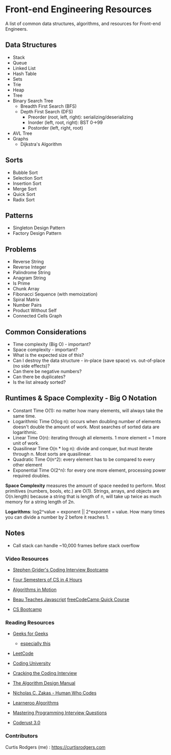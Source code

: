 # Front-end Engineering Resources

A list of common data structures, algorithms, and resources for Front-end Engineers.

## Data Structures

- Stack
- Queue
- Linked List
- Hash Table
- Sets
- Trie
- Heap
- Tree
- Binary Search Tree
  - Breadth First Search (BFS)
  - Depth First Search (DFS)
    - Preorder (root, left, right): serializing/deserializing
    - Inorder (left, root, right): BST 0->99
    - Postorder (left, right, root)
- AVL Tree
- Graphs
  - Dijkstra's Algorithm

## Sorts

- Bubble Sort
- Selection Sort
- Insertion Sort
- Merge Sort
- Quick Sort
- Radix Sort

## Patterns

- Singleton Design Pattern
- Factory Design Pattern

## Problems

- Reverse String
- Reverse Integer
- Palindrome String
- Anagram String
- Is Prime
- Chunk Array
- Fibonacci Sequence (with memoization)
- Spiral Matrix
- Number Pairs
- Product Without Self
- Connected Cells Graph

## Common Considerations

- Time complexity (Big O) - important?
- Space complexity - important?
- What is the expected size of this?
- Can I destroy the data structure - in-place (save space) vs. out-of-place (no side effects)?
- Can there be negative numbers?
- Can there be duplicates?
- Is the list already sorted?

## Runtimes & Space Complexity - Big O Notation

- Constant Time O(1): no matter how many elements, will always take the same time.
- Logarithmic Time O(log n): occurs when doubling number of elements doesn't double the amount of work. Most searches of sorted data are logarithmic.
- Linear Time O(n): iterating through all elements. 1 more element = 1 more unit of work.
- Quasilinear Time O(n \* log n): divide and conquer, but must iterate through n. Most sorts are quasilinear.
- Quadratic Time O(n^2): every element has to be compared to every other element
- Exponential Time O(2^n): for every one more element, processing power required doubles.

**Space Complexity** measures the amount of space needed to perform. Most primitives (numbers, bools, etc.) are O(1). Strings, arrays, and objects are O(n.length) because a string that is length of n, will take up twice as much memory for a string length of 2n.

**Logarithms**: log2^value = exponent || 2^exponent = value. How many times you can divide a number by 2 before it reaches 1.

## Notes

- Call stack can handle ~10,000 frames before stack overflow

### Video Resources

- [Stephen Grider's Coding Interview Bootcamp](https://www.udemy.com/coding-interview-bootcamp-algorithms-and-data-structure/)

- [Four Semesters of CS in 4 Hours](https://btholt.github.io/four-semesters-of-cs/)

- [Algorithms in Motion](https://www.manning.com/livevideo/algorithms-in-motion)

- [Beau Teaches Javascript](https://medium.freecodecamp.org/my-giant-javascript-basics-course-is-now-live-on-youtube-and-its-100-free-9020a21bbc27) [freeCodeCamp Quick Course](https://www.youtube.com/watch?v=t2CEgPsws3U)

- [CS Bootcamp](https://www.udemy.com/js-algorithms-and-data-structures-masterclass/learn/v4/overview)

### Reading Resources

- [Geeks for Geeks](https://www.geeksforgeeks.org/)

  - [especially this](https://www.geeksforgeeks.org/top-10-algorithms-in-interview-questions/)

- [LeetCode](https://leetcode.com/)

- [Coding University](https://github.com/jwasham/coding-interview-university)

- [Cracking the Coding Interview](https://www.amazon.com/Cracking-Coding-Interview-Programming-Questions/dp/0984782850/)

- [The Algorithm Design Manual](http://citeseerx.ist.psu.edu/viewdoc/download?doi=10.1.1.471.4772&rep=rep1&type=pdf)

- [Nicholas C. Zakas - Human Who Codes](https://humanwhocodes.com/blog/tag/computer-science/)

- [Learneroo Algorithms](https://www.learneroo.com/subjects/8)

- [Mastering Programming Interview Questions](https://courses.csail.mit.edu/iap/interview/materials.php)

- [Coderust 3.0](https://www.educative.io/collection/5642554087309312/5679846214598656?authorName=Coderust)

### Contributors

Curtis Rodgers (me) : https://curtisrodgers.com
